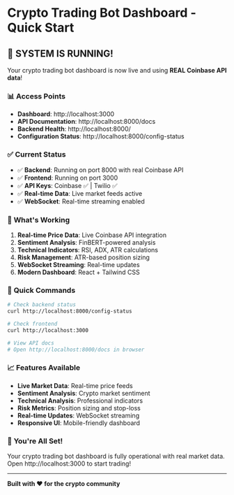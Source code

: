 # Crypto Trading Bot Dashboard - Quick Start

## 🚀 **SYSTEM IS RUNNING!**

Your crypto trading bot dashboard is now live and using **REAL Coinbase API data**!

### 📊 **Access Points**

- **Dashboard**: http://localhost:3000
- **API Documentation**: http://localhost:8000/docs
- **Backend Health**: http://localhost:8000/
- **Configuration Status**: http://localhost:8000/config-status

### ✅ **Current Status**

- ✅ **Backend**: Running on port 8000 with real Coinbase API
- ✅ **Frontend**: Running on port 3000
- ✅ **API Keys**: Coinbase ✅ | Twilio ✅
- ✅ **Real-time Data**: Live market feeds active
- ✅ **WebSocket**: Real-time streaming enabled

### 🎯 **What's Working**

1. **Real-time Price Data**: Live Coinbase API integration
2. **Sentiment Analysis**: FinBERT-powered analysis
3. **Technical Indicators**: RSI, ADX, ATR calculations
4. **Risk Management**: ATR-based position sizing
5. **WebSocket Streaming**: Real-time updates
6. **Modern Dashboard**: React + Tailwind CSS

### 🔧 **Quick Commands**

```bash
# Check backend status
curl http://localhost:8000/config-status

# Check frontend
curl http://localhost:3000

# View API docs
# Open http://localhost:8000/docs in browser
```

### 📈 **Features Available**

- **Live Market Data**: Real-time price feeds
- **Sentiment Analysis**: Crypto market sentiment
- **Technical Analysis**: Professional indicators
- **Risk Metrics**: Position sizing and stop-loss
- **Real-time Updates**: WebSocket streaming
- **Responsive UI**: Mobile-friendly dashboard

### 🎉 **You're All Set!**

Your crypto trading bot dashboard is fully operational with real market data. Open http://localhost:3000 to start trading!

---

**Built with ❤️ for the crypto community**
